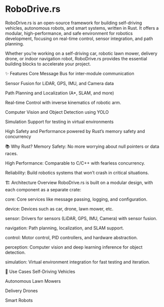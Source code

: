 # RoboDrive.rs
RoboDrive.rs is an open-source framework for building self-driving vehicles, autonomous robots, and smart systems, written in Rust. It offers a modular, high-performance, and safe environment for robotics development, focusing on real-time control, sensor integration, and path planning.

Whether you’re working on a self-driving car, robotic lawn mower, delivery drone, or indoor navigation robot, RoboDrive.rs provides the essential building blocks to accelerate your project.

✨ Features
Core Message Bus for inter-module communication

Sensor Fusion for LiDAR, GPS, IMU, and Camera data

Path Planning and Localization (A*, SLAM, and more)

Real-time Control with inverse kinematics of robotic arm. 

Computer Vision and Object Detection using YOLO

Simulation Support for testing in virtual environments

High Safety and Performance powered by Rust’s memory safety and concurrency

📚 Why Rust?
Memory Safety: No more worrying about null pointers or data races.

High Performance: Comparable to C/C++ with fearless concurrency.

Reliability: Build robotics systems that won’t crash in critical situations.

🏗 Architecture Overview
RoboDrive.rs is built on a modular design, with each component as a separate crate:

core: Core services like message passing, logging, and configuration.

device: Devices such as car, drone, lawn mower, etc. 

sensor: Drivers for sensors (LiDAR, GPS, IMU, Camera) with sensor fusion.

navigation: Path planning, localization, and SLAM support.

control: Motor control, PID controllers, and hardware abstraction.

perception: Computer vision and deep learning inference for object detection.

simulation: Virtual environment integration for fast testing and iteration.

🎯 Use Cases
Self-Driving Vehicles

Autonomous Lawn Mowers

Delivery Drones

Smart Robots

